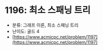 # 1196: 최소 스패닝 트리

- 분류: 그래프 이론, 최소 스패닝 트리
- 난이도: 골드 4
- [https://www.acmicpc.net/problem/1197](https://www.acmicpc.net/problem/1197)